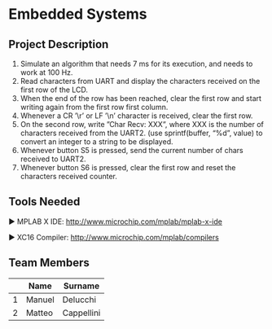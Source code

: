 Embedded Systems
======================================

Project Description
------------------
1. Simulate an algorithm that needs 7 ms for its execution, and needs to work at 100 Hz.
2. Read characters from UART and display the characters received on the first row of the LCD.
3. When the end of the row has been reached, clear the first row and start writing again from the first row first column.
4. Whenever a CR ’\r’ or LF ’\n’ character is received, clear the first row.
5. On the second row, write ”Char Recv: XXX”, where XXX is the number of characters received from the UART2. (use sprintf(buffer, “%d”, value) to convert an integer to a string to be displayed.
6. Whenever button S5 is pressed, send the current number of chars received to UART2.
7. Whenever button S6 is pressed, clear the first row and reset the characters received counter.

Tools Needed
-----------------

▶ MPLAB X IDE:
http://www.microchip.com/mplab/mplab-x-ide

▶ XC16 Compiler:
http://www.microchip.com/mplab/compilers

Team Members
-------------

|    |Name |Surname |
|----|---|---|
| 1 | Manuel | Delucchi |
| 2 | Matteo | Cappellini |
